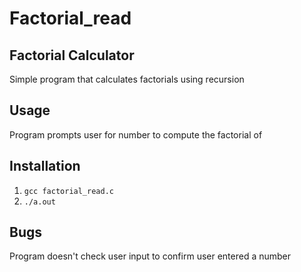 
# Factorial_read
## Factorial Calculator
Simple program that calculates factorials using recursion

## Usage 
Program prompts user for number to compute the factorial of

## Installation
1. `gcc factorial_read.c`
2. `./a.out`

## Bugs
Program doesn't check user input to confirm user entered a number
